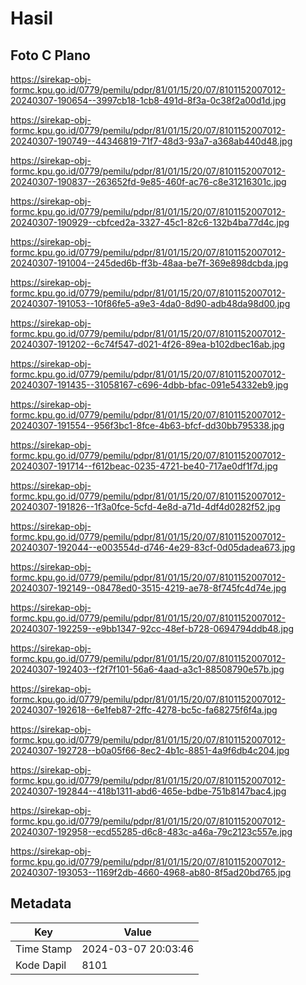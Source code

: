# Hasil

## Foto C Plano

https://sirekap-obj-formc.kpu.go.id/0779/pemilu/pdpr/81/01/15/20/07/8101152007012-20240307-190654--3997cb18-1cb8-491d-8f3a-0c38f2a00d1d.jpg

https://sirekap-obj-formc.kpu.go.id/0779/pemilu/pdpr/81/01/15/20/07/8101152007012-20240307-190749--44346819-71f7-48d3-93a7-a368ab440d48.jpg

https://sirekap-obj-formc.kpu.go.id/0779/pemilu/pdpr/81/01/15/20/07/8101152007012-20240307-190837--263652fd-9e85-460f-ac76-c8e31216301c.jpg

https://sirekap-obj-formc.kpu.go.id/0779/pemilu/pdpr/81/01/15/20/07/8101152007012-20240307-190929--cbfced2a-3327-45c1-82c6-132b4ba77d4c.jpg

https://sirekap-obj-formc.kpu.go.id/0779/pemilu/pdpr/81/01/15/20/07/8101152007012-20240307-191004--245ded6b-ff3b-48aa-be7f-369e898dcbda.jpg

https://sirekap-obj-formc.kpu.go.id/0779/pemilu/pdpr/81/01/15/20/07/8101152007012-20240307-191053--10f86fe5-a9e3-4da0-8d90-adb48da98d00.jpg

https://sirekap-obj-formc.kpu.go.id/0779/pemilu/pdpr/81/01/15/20/07/8101152007012-20240307-191202--6c74f547-d021-4f26-89ea-b102dbec16ab.jpg

https://sirekap-obj-formc.kpu.go.id/0779/pemilu/pdpr/81/01/15/20/07/8101152007012-20240307-191435--31058167-c696-4dbb-bfac-091e54332eb9.jpg

https://sirekap-obj-formc.kpu.go.id/0779/pemilu/pdpr/81/01/15/20/07/8101152007012-20240307-191554--956f3bc1-8fce-4b63-bfcf-dd30bb795338.jpg

https://sirekap-obj-formc.kpu.go.id/0779/pemilu/pdpr/81/01/15/20/07/8101152007012-20240307-191714--f612beac-0235-4721-be40-717ae0df1f7d.jpg

https://sirekap-obj-formc.kpu.go.id/0779/pemilu/pdpr/81/01/15/20/07/8101152007012-20240307-191826--1f3a0fce-5cfd-4e8d-a71d-4df4d0282f52.jpg

https://sirekap-obj-formc.kpu.go.id/0779/pemilu/pdpr/81/01/15/20/07/8101152007012-20240307-192044--e003554d-d746-4e29-83cf-0d05dadea673.jpg

https://sirekap-obj-formc.kpu.go.id/0779/pemilu/pdpr/81/01/15/20/07/8101152007012-20240307-192149--08478ed0-3515-4219-ae78-8f745fc4d74e.jpg

https://sirekap-obj-formc.kpu.go.id/0779/pemilu/pdpr/81/01/15/20/07/8101152007012-20240307-192259--e9bb1347-92cc-48ef-b728-0694794ddb48.jpg

https://sirekap-obj-formc.kpu.go.id/0779/pemilu/pdpr/81/01/15/20/07/8101152007012-20240307-192403--f2f7f101-56a6-4aad-a3c1-88508790e57b.jpg

https://sirekap-obj-formc.kpu.go.id/0779/pemilu/pdpr/81/01/15/20/07/8101152007012-20240307-192618--6e1feb87-2ffc-4278-bc5c-fa68275f6f4a.jpg

https://sirekap-obj-formc.kpu.go.id/0779/pemilu/pdpr/81/01/15/20/07/8101152007012-20240307-192728--b0a05f66-8ec2-4b1c-8851-4a9f6db4c204.jpg

https://sirekap-obj-formc.kpu.go.id/0779/pemilu/pdpr/81/01/15/20/07/8101152007012-20240307-192844--418b1311-abd6-465e-bdbe-751b8147bac4.jpg

https://sirekap-obj-formc.kpu.go.id/0779/pemilu/pdpr/81/01/15/20/07/8101152007012-20240307-192958--ecd55285-d6c8-483c-a46a-79c2123c557e.jpg

https://sirekap-obj-formc.kpu.go.id/0779/pemilu/pdpr/81/01/15/20/07/8101152007012-20240307-193053--1169f2db-4660-4968-ab80-8f5ad20bd765.jpg


## Metadata

| Key        | Value               |
| ---------- | ------------------- |
| Time Stamp | 2024-03-07 20:03:46 |
| Kode Dapil | 8101                |



